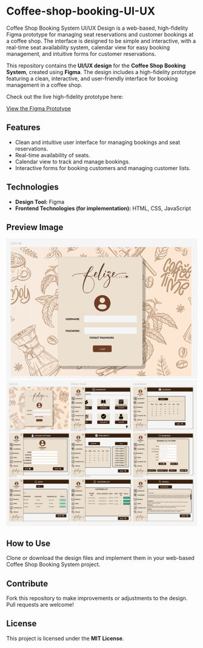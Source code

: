 # Coffee-shop-booking-UI-UX
Coffee Shop Booking System UI/UX Design is a web-based, high-fidelity Figma prototype for managing seat reservations and customer bookings at a coffee shop. The interface is designed to be simple and interactive, with a real-time seat availability system, calendar view for easy booking management, and intuitive forms for customer reservations.

This repository contains the **UI/UX design** for the **Coffee Shop Booking System**, created using **Figma**. The design includes a high-fidelity prototype featuring a clean, interactive, and user-friendly interface for booking management in a coffee shop.

Check out the live high-fidelity prototype here:

[View the Figma Prototype](https://www.figma.com/proto/nj2HOGSsK8RnI2iDKtRr52/Coffee-Shop-Booking-UI%2FUX?node-id=1-2&starting-point-node-id=1%3A2)

## Features
- Clean and intuitive user interface for managing bookings and seat reservations.
- Real-time availability of seats.
- Calendar view to track and manage bookings.
- Interactive forms for booking customers and managing customer lists.

## Technologies
- **Design Tool:** Figma
- **Frontend Technologies (for implementation):** HTML, CSS, JavaScript

## Preview Image
![Coffee Shop Booking System Preview](preview.png)
![Coffee Shop Booking System Whole Preview](whole.png)

## How to Use
Clone or download the design files and implement them in your web-based Coffee Shop Booking System project.

## Contribute
Fork this repository to make improvements or adjustments to the design. Pull requests are welcome!

## License
This project is licensed under the **MIT License**.
